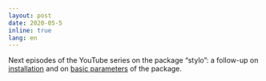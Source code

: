```yaml
---
layout: post
date: 2020-05-5
inline: true
lang: en
---
```


Next episodes of the YouTube series on the package “stylo”: a follow-up on [installation](https://www.youtube.com/watch?v=Rv7u4UNZJrA&t=86s) and on [basic parameters](https://www.youtube.com/watch?v=uPHPhIo2Drc) of the package.